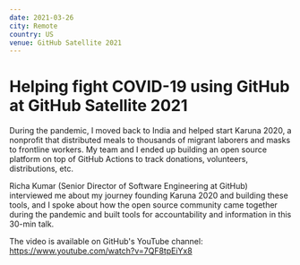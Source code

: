 ```yaml
---
date: 2021-03-26
city: Remote
country: US
venue: GitHub Satellite 2021
---
```


# Helping fight COVID-19 using GitHub at GitHub Satellite 2021

During the pandemic, I moved back to India and helped start Karuna 2020, a nonprofit that distributed meals to thousands of migrant laborers and masks to frontline workers. My team and I ended up building an open source platform on top of GitHub Actions to track donations, volunteers, distributions, etc.

Richa Kumar (Senior Director of Software Engineering at GitHub) interviewed me about my journey founding Karuna 2020 and building these tools, and I spoke about how the open source community came together during the pandemic and built tools for accountability and information in this 30-min talk.

The video is available on GitHub's YouTube channel: https://www.youtube.com/watch?v=7QF8tpEiYx8
